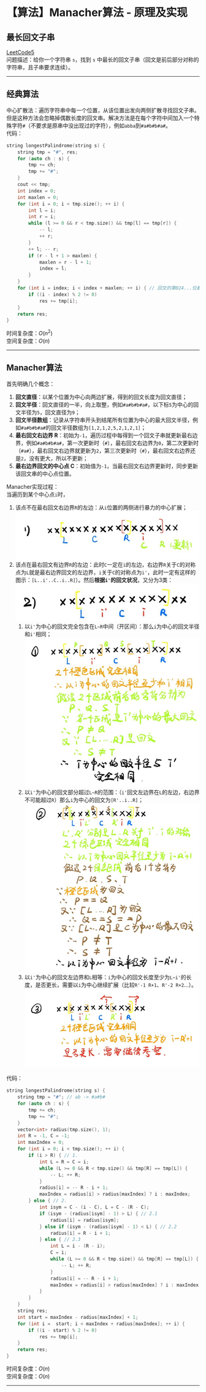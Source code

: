 # 【算法】Manacher算法 - 原理及实现


## 最长回文子串
[LeetCode5](https://leetcode-cn.com/problems/longest-palindromic-substring/)  
问题描述：给你一个字符串 `s`，找到 `s` 中最长的回文子串（回文是前后部分对称的字符串，且子串要求连续）。

-----

## 经典算法
中心扩散法：遍历字符串中每一个位置，从该位置出发向两侧扩散寻找回文子串。但是这种方法会忽略掉偶数长度的回文串。解决方法是在每个字符中间加入一个特殊字符`#`（不要求是原串中没出现过的字符），例如`abba`到`#a#b#b#a#`。  
代码：  
```cpp
string longestPalindrome(string s) {
    string tmp = "#", res;
    for (auto ch : s) {
        tmp += ch;
        tmp += "#";
    }
    cout << tmp;
    int index = 0;
    int maxlen = 0;
    for (int i = 0; i < tmp.size(); ++ i) {
        int l = i;
        int r = i;
        while (l >= 0 && r < tmp.size() && tmp[l] == tmp[r]) {
            -- l;
            ++ r;
        }
        ++ l; -- r;
        if (r - l + 1 > maxlen) {
            maxlen = r - l + 1;
            index = l;
        }
    }
    for (int i = index; i < index + maxlen; ++ i) { // 回文的第024...位都是#
        if ((i - index) % 2 != 0)
            res += tmp[i];
    }
    return res;
}
```
时间复杂度：$O\left(n^{2}\right)$  
空间复杂度：$O\left(n\right)$

-----

## Manacher算法
首先明确几个概念：
1. **回文直径**：以某个位置为中心向两边扩展，得到的回文长度为回文直径；
2. **回文半径**：回文直径的一半，向上取整，例如`#a#b#b#a#`，以下标`5`为中心的回文半径为`5`，回文直径为`9`；
3. **回文半径数组**：记录从字符串开头到结尾所有位置为中心的最大回文半径，例如`#a#b#b#a#`的回文半径数组为`[1,2,1,2,5,2,1,2,1]`；
4. **最右回文右边界 R**：初始为`-1`，遍历过程中每得到一个回文子串就更新最右边界，例如`#a#b#b#a#`，第一次更新时（`#`），最右回文右边界为`0`，第二次更新时（`#a#`），最右回文右边界就更新为`2`，第三次更新时（`#`），最右回文右边界还是`2`，没有更大，所以不更新；
5. **最右边界回文的中心点 C**：初始值为`-1`，当最右回文右边界更新时，同步更新该回文串的中心点位置。

Manacher实现过程：  
当遍历到某个中心点`i`时，
1. 该点不在最右回文右边界`R`的左边：从`i`位置的两侧进行暴力的中心扩展；
   ![](/post_images/posts/Coding/Manacher算法/1.jpg "情况1")
2. 该点在最右回文有边界`R`的左边：此时`C`一定在`i`的左边，右边界`R`关于`C`的对称点为`L`就是最右边界回文的左边界，`i`关于`C`的对称点为`i'`，此时一定有这样的图示：`[L..i'..C..i..R]`）。然后**根据`i'`的回文状况**，又分为3类：
   ![](/post_images/posts/Coding/Manacher算法/2.jpg "情况2") 
   1. 以`i'`为中心的回文完全包含在`L~R`中间（开区间）：那么`i`为中心的回文半径和`i'`相同；
      ![](/post_images/posts/Coding/Manacher算法/2_1.jpg "情况2_1")
   2. 以`i'`为中心的回文部分超过`L~R`的范围：（`i'`回文左边界在`L`的左边，右边界不可能超过`R`）那么`i`为中心的回文为`[R'..i..R]`；
      ![](/post_images/posts/Coding/Manacher算法/2_2.jpg "情况2_2")
   3. 以`i'`为中心的回文左边界和`L`相等：`i`为中心的回文长度至少为`L~i'`的长度，是否更长，需要以`i`为中心继续扩展（比较`R'-1 R+1`、`R'-2 R+2`...）。
      ![](/post_images/posts/Coding/Manacher算法/2_3.jpg "情况2_3")

代码：  
```cpp
string longestPalindrome(string s) {
    string tmp = "#"; // ab -> #a#b#
    for (auto ch : s) {
        tmp += ch;
        tmp += "#";
    }
    vector<int> radius(tmp.size(), 1);
    int R = -1, C = -1;
    int maxIndex = 0;
    for (int i = 0; i < tmp.size(); ++ i) {
        if (i > R) { // 1.
            int L = R = C = i;
            while (L >= 0 && R < tmp.size() && tmp[R] == tmp[L]) {
                -- L; ++ R;
            }
            radius[i] = -- R - i + 1;
            maxIndex = radius[i] > radius[maxIndex] ? i : maxIndex;
        } else { // 2.
            int isym = C - (i - C), L = C - (R - C);
            if (isym - (radius[isym] - 1) > L) { // 2.1
                radius[i] = radius[isym];
            } else if (isym - (radius[isym] - 1) < L) { // 2.2
                radius[i] = R - i + 1;
            } else { // 2.3
                int L = i - (R - i);
                C = i;
                while (L >= 0 && R < tmp.size() && tmp[R] == tmp[L]) {
                    -- L; ++ R;
                }
                radius[i] = -- R - i + 1;
                maxIndex = radius[i] > radius[maxIndex] ? i : maxIndex;
            }
        }
    }
    string res;
    int start = maxIndex - radius[maxIndex] + 1;
    for (int i =  start; i < maxIndex + radius[maxIndex]; ++ i) {
        if ((i - start) % 2 != 0)
            res += tmp[i];
    }
    return res;
}
```
时间复杂度：$O\left(n\right)$  
空间复杂度：$O\left(n\right)$

-----
